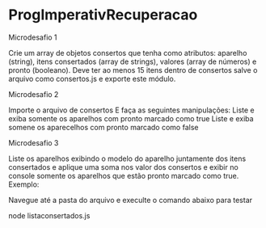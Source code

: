 # ProgImperativRecuperacao

Microdesafio 1

Crie um array de objetos consertos que tenha como atributos: aparelho (string), itens consertados (array de strings), valores (array de números) e pronto (booleano). Deve ter ao menos 15 itens dentro de consertos salve o arquivo como consertos.js e exporte este módulo.

Microdesafio 2

Importe o arquivo de consertos E faça as seguintes manipulações:
Liste e exiba somente os aparelhos com pronto marcado como true
Liste e exiba somene os aparecelhos com pronto marcado como false

Microdesafio 3

Liste os aparelhos exibindo o modelo do aparelho juntamente dos itens consertados e aplique uma soma nos valor dos consertos e exibir no console somente os aparelhos que estão pronto marcado como true. Exemplo:


Navegue até a pasta do arquivo e execulte o comando abaixo para testar

node listaconsertados.js